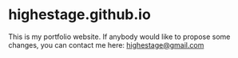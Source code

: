 # highestage.github.io

This is my portfolio website.
If anybody would like to propose some changes, you can contact me here: highestage@gmail.com
